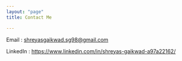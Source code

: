 ```yaml
---
layout: "page"
title: Contact Me

---
```

Email : shreyasgaikwad.sg98@gmail.com

LinkedIn : https://www.linkedin.com/in/shreyas-gaikwad-a97a22162/
